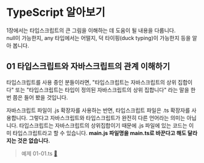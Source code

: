 # TypeScript 알아보기

1장에서는 타입스크립트의 큰 그림을 이해하는 데 도움이 될 내용을 다룹니다.
<br>
null이 가능한지, any 타입에서는 어떨지, 덕 타이핑(duck typing)이 가능한지 등을 알아 봅니다.
## 01 타입스크립트와 자바스크립트의 관계 이해하기

타입스크립트를 사용 중인 분들이라면, "타입스크립트는 자바스크립트의 상위 집합이다" 또는 "타입스크립트는 타입이 정의된 자바스크립트의 상위 집합니다" 라는 말을 한 번 쯤은 들어 봤을 것입니다. 

자바스크립트 파일이 .js 확장자를 사용하는 반면, 타입스크립트 파일은 .ts 확장자를 사용합니다. 그렇다고 자바스크립트와 타입스크립트가 완전히 다른 언어라는 의미는 아닙니다. 타입스크립트는 자바스크립트의 상위집합이기 때문에 .js 파일에 있는 코드는 이미 타입스크립트라고 할 수 있습니다. <strong>main.js 파일명을 main.ts로 바꾼다고 해도 달라지는 것은 없습니다.</strong>

> 예제 01-01.ts  [:link:](./ch01/01.ts)